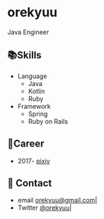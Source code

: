 # orekyuu
Java Engineer

## 📚Skills
- Language
  - Java
  - Kotlin
  - Ruby
- Framework
  - Spring
  - Ruby on Rails

## 🧳Career
- 2017- [pixiv](https://www.pixiv.co.jp/)

## 📧 Contact
- email orekyuu@gmail.com|
- Twitter [@orekyuu](https://twitter.com/orekyuu)|
